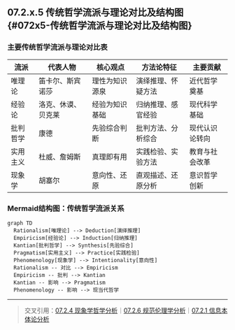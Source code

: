 ## 07.2.x.5 传统哲学流派与理论对比及结构图 {#072x5-传统哲学流派与理论对比及结构图}

### 主要传统哲学流派与理论对比表

| 流派         | 代表人物         | 核心观点         | 方法论特征         | 主要贡献         |
|--------------|------------------|------------------|--------------------|------------------|
| 唯理论       | 笛卡尔、斯宾诺莎 | 理性为知识源泉   | 演绎推理、怀疑方法 | 近代哲学奠基     |
| 经验论       | 洛克、休谟、贝克莱 | 经验为知识基础   | 归纳推理、感官经验 | 现代科学基础     |
| 批判哲学     | 康德             | 先验综合判断     | 批判方法、分析综合 | 现代认识论转向   |
| 实用主义     | 杜威、詹姆斯     | 真理即有用       | 实践检验、实验方法 | 教育与社会改革   |
| 现象学       | 胡塞尔           | 意向性、还原     | 直观描述、还原分析 | 意识哲学创新     |

### Mermaid结构图：传统哲学流派关系
```mermaid
graph TD
  Rationalism[唯理论] --> Deduction[演绎推理]
  Empiricism[经验论] --> Induction[归纳推理]
  Kantian[批判哲学] --> Synthesis[先验综合]
  Pragmatism[实用主义] --> Practice[实践检验]
  Phenomenology[现象学] --> Intentionality[意向性]
  Rationalism -- 对比 --> Empiricism
  Empiricism -- 批判 --> Kantian
  Kantian -- 影响 --> Pragmatism
  Phenomenology -- 影响 --> 现当代哲学
```

---
> 交叉引用：[07.2.4 现象学哲学分析](./现象学哲学分析.md)｜[07.2.6 规范伦理学分析](./规范伦理学分析.md)｜[07.2.1 信息本体论分析](./信息本体论分析.md) 